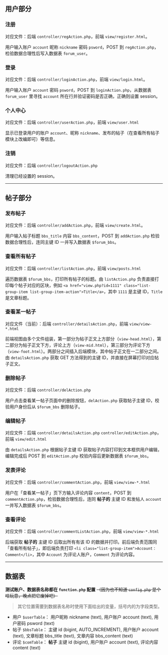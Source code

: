 ## 用户部分

### 注册
对应文件：后端 `controller/regAction.php`，前端 `view/register.html`。

用户输入账户 `account` 昵称 `nickname` 密码 `psword`，POST 到 `regAction.php`，检验数据合理性后写入数据表 `forum_user`。

### 登录
对应文件：后端 `controller/loginAction.php`，前端 `view/login.html`。

用户输入账户 `account` 密码 `psword`，POST 到 `loginAction.php`，从数据表 `forum_user` 里寻找 `account` 所在行并验证密码是否正确，正确则设置 session。

### 个人中心
对应文件：后端 `controller/userAction.php`，前端 `view/user.html`

显示已登录用户的账户 `account`、昵称 `nickname`、发布的帖子（在查看所有帖子模块上改编即可）等信息。

### 注销
对应文件：后端 `controller/logoutAction.php`

清理已经设置的 session。

---

## 帖子部分

### 发布帖子
对应文件：后端 `controller/addAction.php`，前端 `view/create.html`。

用户输入帖子标题 `bbs_title` 内容 `bbs_content`，POST 到 `addAction.php` 检验数据合理性后，连同主键 ID 一并写入数据表 `$forum_bbs`。

### 查看所有帖子
对应文件：后端 `controller/listAction.php`，前端 `view/posts.html`

遍历数据表 `$forum_bbs`，打印所有帖子的标题。由 `listAction.php` 负责直接打印每个帖子对应的区块，例如 `<a href="view.php?id=1111" class="list-group-item list-group-item-action">Title</a>`，其中 `1111` 是主键 ID，`Title` 是文章标题。

### 查看某一帖子
对应文件（当前）：后端 `controller/detailsAction.php`，前端 `view/view-*.html`

前端视图由多个文件组装，第一部分为帖子正文上方部分（`view-head.html`），第二部分为帖子正文下方，评论上方（`view-mid.html`），第三部分为评论下方（`view-foot.html`）。两部分之间插入后端模块，其中帖子正文在一二部分之间。由 `detailsAction.php` 获取 GET 方法得到的主键 ID，并直接在屏幕打印对应帖子正文。

### 删除帖子
对应文件：后端 `controller/delAction.php`

用户点击查看某一帖子页面中的删除按钮，`delAction.php` 获取帖子主键 ID，校验用户身份后从 `$forum_bbs` 删除帖子。

### 编辑帖子
对应文件：后端 `controller/detailsAction.php` `controller/editAction.php`，前端 `view/edit.html`

由 `detailsAction.php` 根据帖子主键 ID 获取帖子内容打印到文本框供用户编辑，编辑完成后 POST 到 `editAction.php` 校验内容后更新数据表 `$forum_bbs`。

### 发表评论
对应文件：后端 `controller/commentAction.php`，前端 `view/view-*.html`

用户在「查看某一帖子」页下方输入评论内容 `content`，POST 到 `commentAction.php`，检验数据合理性后，连同 **帖子的** 主键 ID 和发帖人 `account` 一并写入数据表 `$forum_bbs`。

### 查看评论
对应文件：后端 `controller/commentListAction.php`，前端 `view/view-*.html`

后端获取 **帖子的** 主键 ID 后取出所有有该 ID 的数据并打印。前后端负责范围同「查看所有帖子」，即后端负责打印 `<li class="list-group-item">Account：Comment</li>`，其中 `Account` 为评论人账户，`Comment` 为评论内容。

---

## 数据表

**测试账户、数据表名称都在 `function.php` 配置** ~~（因为也不知道 `config.php` 是个啥玩意，晚点把它废掉吧）~~ 

> 其它位置需要到数据表名称时使用下面给出的变量，括号内的为字段类型。

* 用户 `$userTable`： 用户昵称 nickname (text), 用户账户 account (text), 用户密码 psword (text)
* 帖子 `$bbsTable`： 主键 id (bigint, AUTO_INCREMENT), 用户账户 account (text), 文章标题 bbs_title (text), 文章内容 bbs_content (text)
* 评论 `$comTable`： **帖子** 主键 id (bigint), 用户账户 account (text), 评论内容 content (text)
